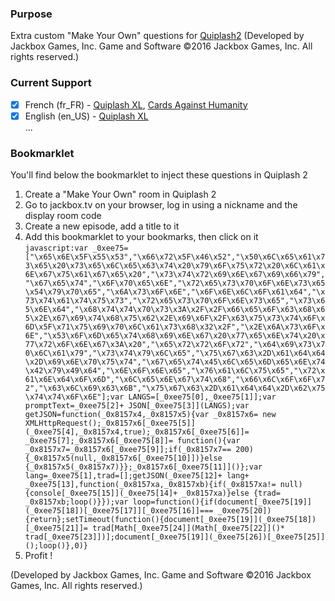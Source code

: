 ### Purpose
Extra custom "Make Your Own" questions for [Quiplash2](https://store.steampowered.com/app/434170/The_Jackbox_Party_Pack_3/) (Developed by Jackbox Games, Inc. Game and Software ©2016 Jackbox Games, Inc. All rights reserved.)

### Current Support
- [x] French (fr_FR) - [Quiplash XL](https://www.trueachievements.com/a208499/quiplash-xl-back-talk-achievement), [Cards Against Humanity](http://s3.amazonaws.com/cah/CAH_FrenchByCluchier.pdf)
- [x] English (en_US) - [Quiplash XL](https://www.trueachievements.com/a208499/quiplash-xl-back-talk-achievement)  
...

### Bookmarklet
You'll find below the bookmarklet to inject these questions in Quiplash 2

1. Create a "Make Your Own" room in Quiplash 2
2. Go to jackbox.tv on your browser, log in using a nickname and the display room code
3. Create a new episode, add a title to it
4. Add this bookmarklet to your bookmarks, then click on it  
  `javascript:var _0xee75=["\x65\x6E\x5F\x55\x53","\x66\x72\x5F\x46\x52","\x50\x6C\x65\x61\x73\x65\x20\x73\x65\x6C\x65\x63\x74\x20\x79\x6F\x75\x72\x20\x6C\x61\x6E\x67\x75\x61\x67\x65\x20","\x73\x74\x72\x69\x6E\x67\x69\x66\x79","\x67\x65\x74","\x6F\x70\x65\x6E","\x72\x65\x73\x70\x6F\x6E\x73\x65\x54\x79\x70\x65","\x6A\x73\x6F\x6E","\x6F\x6E\x6C\x6F\x61\x64","\x73\x74\x61\x74\x75\x73","\x72\x65\x73\x70\x6F\x6E\x73\x65","\x73\x65\x6E\x64","\x68\x74\x74\x70\x73\x3A\x2F\x2F\x66\x65\x6F\x63\x68\x65\x2E\x67\x69\x74\x68\x75\x62\x2E\x69\x6F\x2F\x63\x75\x73\x74\x6F\x6D\x5F\x71\x75\x69\x70\x6C\x61\x73\x68\x32\x2F","\x2E\x6A\x73\x6F\x6E","\x53\x6F\x6D\x65\x74\x68\x69\x6E\x67\x20\x77\x65\x6E\x74\x20\x77\x72\x6F\x6E\x67\x3A\x20","\x65\x72\x72\x6F\x72","\x64\x69\x73\x70\x6C\x61\x79","\x73\x74\x79\x6C\x65","\x75\x67\x63\x2D\x61\x64\x64\x2D\x69\x6E\x70\x75\x74","\x67\x65\x74\x45\x6C\x65\x6D\x65\x6E\x74\x42\x79\x49\x64","\x6E\x6F\x6E\x65","\x76\x61\x6C\x75\x65","\x72\x61\x6E\x64\x6F\x6D","\x6C\x65\x6E\x67\x74\x68","\x66\x6C\x6F\x6F\x72","\x63\x6C\x69\x63\x6B","\x75\x67\x63\x2D\x61\x64\x64\x2D\x62\x75\x74\x74\x6F\x6E"];var LANGS=[_0xee75[0],_0xee75[1]];var promptText=_0xee75[2]+ JSON[_0xee75[3]](LANGS);var getJSON=function(_0x8157x4,_0x8157x5){var _0x8157x6= new XMLHttpRequest();_0x8157x6[_0xee75[5]](_0xee75[4],_0x8157x4,true);_0x8157x6[_0xee75[6]]= _0xee75[7];_0x8157x6[_0xee75[8]]= function(){var _0x8157x7=_0x8157x6[_0xee75[9]];if(_0x8157x7== 200){_0x8157x5(null,_0x8157x6[_0xee75[10]])}else {_0x8157x5(_0x8157x7)}};_0x8157x6[_0xee75[11]]()};var lang=_0xee75[1],trad=[];getJSON(_0xee75[12]+ lang+ _0xee75[13],function(_0x8157xa,_0x8157xb){if(_0x8157xa!= null){console[_0xee75[15]](_0xee75[14]+ _0x8157xa)}else {trad= _0x8157xb;loop()}});var loop=function(){if(document[_0xee75[19]](_0xee75[18])[_0xee75[17]][_0xee75[16]]=== _0xee75[20]){return};setTimeout(function(){document[_0xee75[19]](_0xee75[18])[_0xee75[21]]= trad[Math[_0xee75[24]](Math[_0xee75[22]]()* trad[_0xee75[23]])];document[_0xee75[19]](_0xee75[26])[_0xee75[25]]();loop()},0)}`
5. Profit !

(Developed by Jackbox Games, Inc. Game and Software ©2016 Jackbox Games, Inc. All rights reserved.)
